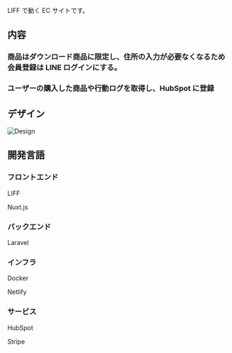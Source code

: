 LIFF で動く EC サイトです。

## 内容

### 商品はダウンロード商品に限定し、住所の入力が必要なくなるため会員登録は LINE ログインにする。

### ユーザーの購入した商品や行動ログを取得し、HubSpot に登録

## デザイン
![Design](https://user-images.githubusercontent.com/70458379/124701894-56a1d900-df2a-11eb-8b2a-7559b2a9fb21.png)

## 開発言語

### フロントエンド

LIFF

Nuxt.js

### バックエンド

Laravel

### インフラ

Docker

Netlify

### サービス

HubSpot

Stripe
